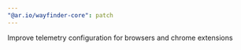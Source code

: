 ```yaml
---
"@ar.io/wayfinder-core": patch
---
```


Improve telemetry configuration for browsers and chrome extensions
